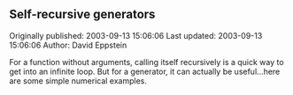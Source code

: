 ## Self-recursive generators 
Originally published: 2003-09-13 15:06:06 
Last updated: 2003-09-13 15:06:06 
Author: David Eppstein 
 
For a function without arguments, calling itself recursively is a quick way to get into an infinite loop.  But for a generator, it can actually be useful...here are some simple numerical examples.
